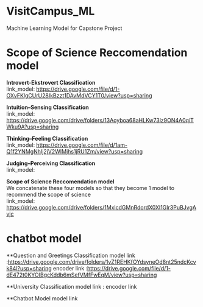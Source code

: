 # VisitCampus_ML

Machine Learning Model for Capstone Project

# Scope of Science Reccomendation model

**Introvert-Ekstrovert Classification**  
link_model: https://drive.google.com/file/d/1-OXvFKlgCUrU28IkBzzt1DAvMdVCY1T0/view?usp=sharing

**Intuition–Sensing Classification**  
link_model: https://drive.google.com/drive/folders/13Aoyboa68aHLKw73lz9ON4A0qiTWku9A?usp=sharing

**Thinking–Feeling Classification**  
link_model: https://drive.google.com/file/d/1am-Q1f2YNMgNhIj2jV2WIMjhs1jRU1Zm/view?usp=sharing

**Judging–Perceiving Classification**  
link_model:

**Scope of Science Reccomendation model**  
We concatenate these four models so that they become 1 model to recommend the scope of science  
link_model: https://drive.google.com/drive/folders/1MxlcdGMnRdordX0Xl1GIr3PuBJvgAvjc

# chatbot model

\*\*Question and Greetings Classification
model link :https://drive.google.com/drive/folders/1vZ1REHKfOYdsyneOd8nt25ndcKcvk84l?usp=sharing
encoder link :https://drive.google.com/file/d/1-dE472t0KYOIBgcKddb6mSefVMfFwEqM/view?usp=sharing

\*\*University Classification
model link :
encoder link

\*\*Chatbot Model
model link
